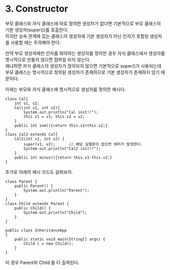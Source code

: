 <h1> <strong> 3. Constructor </strong> </h1>

부모 클래스와 자식 클래스에 따로 정의한 생성자가 없다면 기본적으로 부모 클래스의 기본 생성자(super())를 호출한다. <br>
하지만 상속 관계에 있는 클래스의 생성자에 기본 생성자가 아닌 인자가 포함된 생성자를 사용할 때는 주의해야 한다. <br>

만약 부모 생성자에만 인자를 줘야하는 생성자를 정의한 경우 자식 클래스에서 생성자를 명시적으로 만들지 않으면 컴파일 되지 않는다. <br>
왜냐하면 자식 클래스의 생성자가 정의되지 않으면 기본적으로 super()가 사용되는데 부모 클래스는 명시적으로 정의된 생성자가 존재하므로 기본 생성자가 존재하지 않기 때문이다. <br>

아래는 부모와 자식 클래스에 명시적으로 생성자를 정의한 예시다.

```(java)
class Cal{
    int v1, v2;
    Cal(int v1, int v2){
        System.out.println("Cal init!!");
        this.v1 = v1; this.v2 = v2;
    }
    public int sum(){return this.v1+this.v2;}
}
class Cal2 extends Cal{
    Cal2(int v1, int v2) {
        super(v1, v2);      // 해당 실행문이 없으면 에러가 발생한다.
        System.out.println("Cal2 init!!");
    }
    public int minus(){return this.v1-this.v2;}
}
```

추가로 아래의 예시 코드도 살펴보자.

```(java)
class Parent {
    public Parent() {
        System.out.println("Parent");
    }
}
class Child extends Parent {
    public Child() {
        System.out.println("Child");
    }
}

public class InheritanceApp
{
    public static void main(String[] args) {
        Child c = new Child();
    }
}
```

이 경우 Parent와 Child 둘 다 출력된다.